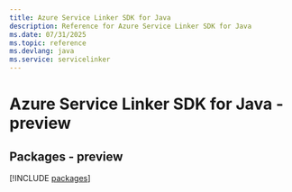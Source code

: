 ```yaml
---
title: Azure Service Linker SDK for Java
description: Reference for Azure Service Linker SDK for Java
ms.date: 07/31/2025
ms.topic: reference
ms.devlang: java
ms.service: servicelinker
---
```

# Azure Service Linker SDK for Java - preview
## Packages - preview
[!INCLUDE [packages](service-linker-index.md)]